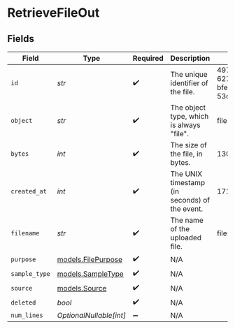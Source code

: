 # RetrieveFileOut


## Fields

| Field                                          | Type                                           | Required                                       | Description                                    | Example                                        |
| ---------------------------------------------- | ---------------------------------------------- | ---------------------------------------------- | ---------------------------------------------- | ---------------------------------------------- |
| `id`                                           | *str*                                          | :heavy_check_mark:                             | The unique identifier of the file.             | 497f6eca-6276-4993-bfeb-53cbbbba6f09           |
| `object`                                       | *str*                                          | :heavy_check_mark:                             | The object type, which is always "file".       | file                                           |
| `bytes`                                        | *int*                                          | :heavy_check_mark:                             | The size of the file, in bytes.                | 13000                                          |
| `created_at`                                   | *int*                                          | :heavy_check_mark:                             | The UNIX timestamp (in seconds) of the event.  | 1716963433                                     |
| `filename`                                     | *str*                                          | :heavy_check_mark:                             | The name of the uploaded file.                 | files_upload.jsonl                             |
| `purpose`                                      | [models.FilePurpose](../models/filepurpose.md) | :heavy_check_mark:                             | N/A                                            |                                                |
| `sample_type`                                  | [models.SampleType](../models/sampletype.md)   | :heavy_check_mark:                             | N/A                                            |                                                |
| `source`                                       | [models.Source](../models/source.md)           | :heavy_check_mark:                             | N/A                                            |                                                |
| `deleted`                                      | *bool*                                         | :heavy_check_mark:                             | N/A                                            |                                                |
| `num_lines`                                    | *OptionalNullable[int]*                        | :heavy_minus_sign:                             | N/A                                            |                                                |
